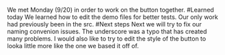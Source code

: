 We met Monday (9/20) in order to work on the button together. 
#Learned today
We learned how to edit the demo files for better tests. Our only work had previously been in the src.
#Next steps
Next we will try to fix our naming convenion issues. The underscore was a typo that has created many problems. I would also like to try to edit the style of the button to looka little more like the one we based it off of.
